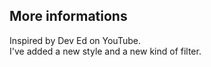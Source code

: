 ## More informations

Inspired by Dev Ed on YouTube. <br>
I've added a new style and a new kind of filter. 
